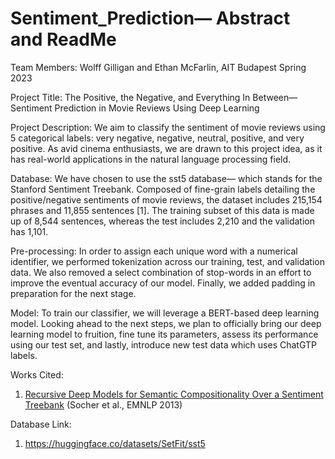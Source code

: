 # Sentiment_Prediction— Abstract and ReadMe

Team Members: Wolff Gilligan and Ethan McFarlin, AIT Budapest Spring 2023

Project Title: The Positive, the Negative, and Everything In Between— Sentiment Prediction in Movie Reviews Using Deep Learning

Project Description: We aim to classify the sentiment of movie reviews using 5 categorical labels: very negative, negative, neutral, positive, and very positive. As avid cinema enthusiasts, we are drawn to this project idea, as it has real-world applications in the natural language processing field.  

Database: We have chosen to use the sst5 database— which stands for the Stanford Sentiment Treebank. Composed of fine-grain labels detailing the positive/negative sentiments of movie reviews, the dataset includes 215,154 phrases and 11,855 sentences [1]. The training subset of this data is made up of 8,544 sentences, whereas the test includes 2,210 and the validation has 1,101.

Pre-processing: In order to assign each unique word with a numerical identifier, we performed tokenization across our training, test, and validation data. We also removed a select combination of stop-words in an effort to improve the eventual accuracy of our model. Finally, we added padding in preparation for the next stage. 

Model: To train our classifier, we will leverage a BERT-based deep learning model. Looking ahead to the next steps, we plan to officially bring our deep learning model to fruition, fine tune its parameters, assess its performance using our test set, and lastly, introduce new test data which uses ChatGTP labels.

Works Cited:

1. [Recursive Deep Models for Semantic Compositionality Over a Sentiment Treebank](https://aclanthology.org/D13-1170) (Socher et al., EMNLP 2013)

Database Link:

1. https://huggingface.co/datasets/SetFit/sst5
